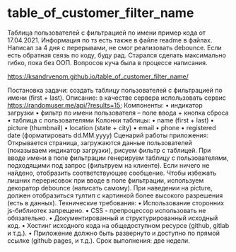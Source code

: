 # table_of_customer_filter_name
 Таблица пользователей с фильтрацией по имени
 пример кода от 17.04.2021. Информация по тз есть также в файле readme в файлах. Написал за 4 дня с перерывами, не смог реализовать debounce. Если есть обратная связь по коду, буду рад. Старался сделать максимально гибко, пока без ООП. Вопросов куча была в процессе написания.
 
 https://ksandrvenom.github.io/table_of_customer_filter_name/
 
 
 
 
 
 
 

Постановка задачи: создать таблицу пользователей с фильтрацией по имени (first + last).
Описание: в качестве сервера использовать сервис https://randomuser.me/api/?results=15; 
Компоненты:
•	индикатор загрузки
•	фильтр по имени пользователя – поле ввода + кнопка сброса
•	таблица с пользователями
Колонки таблицы:
•	name (first + last)
•	picture (thumbnail)
•	location (state + city)
•	email
•	phone
•	registered date (форматировать dd.MM.yyyy)
Сценарий работы приложения:
Открывается страница, загружаются данные пользователей (показываем индикатор загрузки), рисуем фильтр с таблицей.
При вводе имени в поле фильтрации генерируем таблицу с пользователями, подходящими под запрос (фильтруем на клиенте). Если ничего не найдено, отобразить соответствующее сообщение.
Чтобы избежать лишних перерисовок при вводе в поле фильтрации, используем декоратор debounce (написать самому).
При наведении на picture, должен отобразиться тултип с картинкой более высокого разрешения (есть в данных).
Технические требования:
•	Использование сторонних js-библиотек запрещено.
•	CSS - препроцессор использовать не обязательно.
•	Документированный и структурированный исходный код.
•	Хостинг исходного кода на общедоступном ресурсе (github, gitlab и т.д.).
•	Приложение должно быть развернуто и доступно по прямой ссылке (github pages, и т.д.).
Срок выполнения: две недели.
